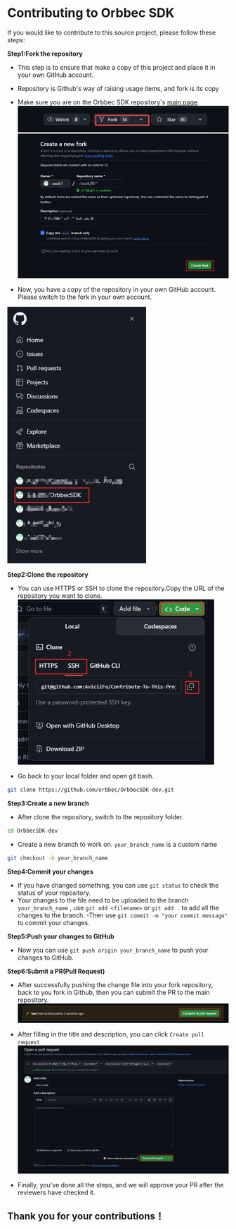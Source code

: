 # Contributing to Orbbec SDK

If you would like to contribute to this source project, please follow these steps:

**Step1:Fork the repository**

- This step is to ensure that make a copy of this project and place it in your own GitHub account.
- Repository is Github's way of raising usage items, and fork is its copy
- Make sure you are on the Orbbec SDK repository's [main page](https://github.com/orbbec/OrbbecSDK-dev).
![Click](../resource/developer_fork.jpg)
![Fork](../resource/developer_fork2.jpg)

- Now, you have a copy of the repository in your own GitHub account.
Please switch to the fork in your own account.

![switch](../resource/developer_fork3.jpg)

**Step2:Clone the repository**
- You can use HTTPS or SSH to clone the repository.Copy the URL of the repository you want to clone.
![clone](../resource/developer_clone.jpg)

- Go back to your local folder and open git bash.

```bash
git clone https://github.com/orbbec/OrbbecSDK-dev.git
```

**Step3:Create a new branch**

- After clone the repository, switch to the repository folder.

```bash
cd OrbbecSDK-dev
```

- Create a new branch to work on. `your_branch_name` is a custom name

```bash
git checkout -b your_branch_name
```

**Step4:Commit your changes**

- If you have changed something, you can use `git status` to check the status of your repository.
- Your changes to the file need to be uploaded to the branch `your_branch_name` , use `git add <filename>` or `git add .` to add all the changes to the branch.
-Then use `git commit -m "your commit message"` to commit your changes.

**Step5:Push your changes to GitHub**

- Now you can use `git push origin your_branch_name` to push your changes to GitHub.

**Step6:Submit a PR(Pull Request)**

- After successfully pushing the change file into your fork repository, back to you fork in Github, then you can submit the PR to the main repository.
![PR](../resource/developer_PR.jpg)

- After filling in the title and description, you can click `Create pull request`
![PR2](../resource/developer_PR2.jpg)

- Finally, you've done all the steps, and we will approve your PR after the reviewers have checked it.

## **Thank you for your contributions！**
